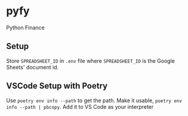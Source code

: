 # pyfy
Python Finance

## Setup
Store `SPREADSHEET_ID` in `.env` file where `SPREADSHEET_ID` is the Google Sheets' document id.

## VSCode Setup with Poetry
Use `poetry env info --path` to get the path.
Make it usable, `poetry env info --path | pbcopy`.
Add it to VS Code as your interpreter

